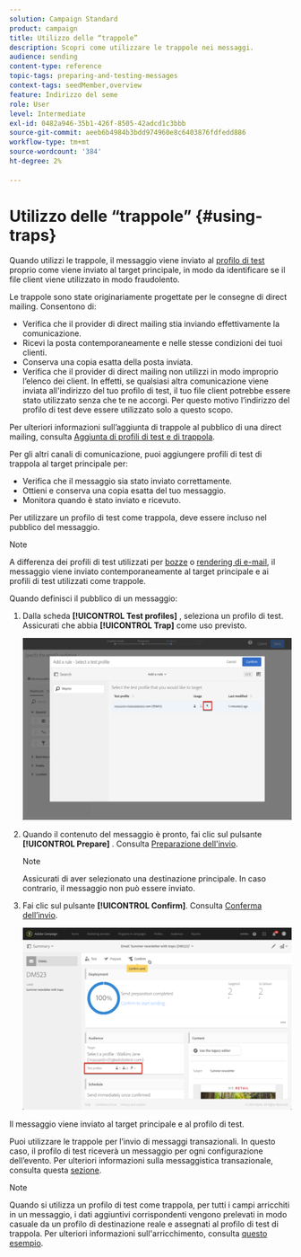 ```yaml
---
solution: Campaign Standard
product: campaign
title: Utilizzo delle “trappole”
description: Scopri come utilizzare le trappole nei messaggi.
audience: sending
content-type: reference
topic-tags: preparing-and-testing-messages
context-tags: seedMember,overview
feature: Indirizzo del seme
role: User
level: Intermediate
exl-id: 0482a946-35b1-426f-8505-42adcd1c3bbb
source-git-commit: aeeb6b4984b3bdd974960e8c6403876fdfedd886
workflow-type: tm+mt
source-wordcount: '384'
ht-degree: 2%

---
```


# Utilizzo delle “trappole” {#using-traps}

Quando utilizzi le trappole, il messaggio viene inviato al [profilo di test](../../audiences/using/managing-test-profiles.md) proprio come viene inviato al target principale, in modo da identificare se il file client viene utilizzato in modo fraudolento.

Le trappole sono state originariamente progettate per le consegne di direct mailing. Consentono di:

* Verifica che il provider di direct mailing stia inviando effettivamente la comunicazione.
* Ricevi la posta contemporaneamente e nelle stesse condizioni dei tuoi clienti.
* Conserva una copia esatta della posta inviata.
* Verifica che il provider di direct mailing non utilizzi in modo improprio l’elenco dei client. In effetti, se qualsiasi altra comunicazione viene inviata all&#39;indirizzo del tuo profilo di test, il tuo file client potrebbe essere stato utilizzato senza che te ne accorgi. Per questo motivo l’indirizzo del profilo di test deve essere utilizzato solo a questo scopo.

Per ulteriori informazioni sull’aggiunta di trappole al pubblico di una direct mailing, consulta [Aggiunta di profili di test e di trappola](../../channels/using/defining-the-direct-mail-audience.md#adding-test-and-trap-profiles).

Per gli altri canali di comunicazione, puoi aggiungere profili di test di trappola al target principale per:

* Verifica che il messaggio sia stato inviato correttamente.
* Ottieni e conserva una copia esatta del tuo messaggio.
* Monitora quando è stato inviato e ricevuto.

Per utilizzare un profilo di test come trappola, deve essere incluso nel pubblico del messaggio.

>[!NOTE]
>
>A differenza dei profili di test utilizzati per [bozze](../../sending/using/sending-proofs.md) o [rendering di e-mail](../../sending/using/email-rendering.md), il messaggio viene inviato contemporaneamente al target principale e ai profili di test utilizzati come trappole.

Quando definisci il pubblico di un messaggio:

1. Dalla scheda **[!UICONTROL Test profiles]** , seleziona un profilo di test. Assicurati che abbia **[!UICONTROL Trap]** come uso previsto.

   ![](assets/trap_select.png)

1. Quando il contenuto del messaggio è pronto, fai clic sul pulsante **[!UICONTROL Prepare]** . Consulta [Preparazione dell&#39;invio](../../sending/using/preparing-the-send.md).
   >[!NOTE]
   >
   >Assicurati di aver selezionato una destinazione principale. In caso contrario, il messaggio non può essere inviato.

1. Fai clic sul pulsante **[!UICONTROL Confirm]**. Consulta [Conferma dell’invio](../../sending/using/confirming-the-send.md).

   ![](assets/trap_confirm.png)

Il messaggio viene inviato al target principale e al profilo di test.

Puoi utilizzare le trappole per l’invio di messaggi transazionali. In questo caso, il profilo di test riceverà un messaggio per ogni configurazione dell’evento. Per ulteriori informazioni sulla messaggistica transazionale, consulta questa [sezione](../../channels/using/getting-started-with-transactional-msg.md).

>[!NOTE]
>
>Quando si utilizza un profilo di test come trappola, per tutti i campi arricchiti in un messaggio, i dati aggiuntivi corrispondenti vengono prelevati in modo casuale da un profilo di destinazione reale e assegnati al profilo di test di trappola. Per ulteriori informazioni sull&#39;arricchimento, consulta [questo esempio](../../automating/using/enriching-profile-data-file.md).
